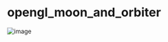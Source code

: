 # opengl_moon_and_orbiter
![image](https://user-images.githubusercontent.com/81006076/203883827-00b50e7a-ef41-406f-a191-671724cf7e45.png)
